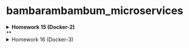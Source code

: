 # bambarambambum_microservices
**<details><summary>Homework 15 (Docker-2)</summary>**
### Task 1
* What is the difference between a container and an image?
The main difference between the image and the container is the writable top layer.
To create a container, the Docker engine takes an image, adds a writable top layer and initializes various parameters (network ports, container name, identifier and resource limits).
### Task 2 - Infra
* Ready infrastructure for reddit-docker-app has the following form
1. Infra
    1. ansible
        1. environments
            1. inventory.gcp.yml
        2. playbooks
            1. base.yml
            2. deploy.yml
            3. docker.yml
            4. site.yml
        3. ansible.cfg
        4. requirements.txt
    2. packer
        1. docker.json
        2. variables.json.example
    3. terraform
        1. main.tf
        2. outputs.tf
        3. terraform.tfvars.example
        4. variables.tf
1) We bake python, pip, docker.io, pip-docker module into the image (packer + ansible provisioning)
2) With Terraform, we deploy the required number of instances from the finished image
3) We launch a playbook that checks whether everything is installed, downloads the docker image and launches it
</details>
**<details><summary>Homework 16 (Docker-3)</summary>**
### Task 1
To start containers with new variables without restarting the builder, use the following commands
```
docker run -d --network=reddit --network-alias=app_post_db --network-alias=app_comment_db mongo:latest
docker run -d --network=reddit --network-alias=app_post --env POST_DATABASE_HOST=app_post_db androsovm/post:1.0
docker run -d --network=reddit --network-alias=app_comment --env COMMENT_DATABASE_HOST=app_comment_db androsovm/comment:1.0
docker run -d --network=reddit -p 9292:9292 --env POST_SERVICE_HOST=app_post --env COMMENT_SERVICE_HOST=app_comment androsovm/ui:1.0
```

### Task 2
1) /ui/Dockerfile
```
FROM alpine:3.9
RUN apk --no-cache update && apk --no-cache --update add \
    ruby-full ruby-dev build-base ruby-bundler \
    && bundle install \
    && bundle clean --force
```
```
androsovm/ui        2.0                 4f32edbbdc96        3 hours ago          430MB
androsovm/ui        4.0                 b733a4f805f9        About a minute ago   236MB
```
2) /comment/Dockerfile
```
FROM alpine:3.9
RUN apk --no-cache update && apk --no-cache --update add \
    ruby-full ruby-dev build-base ruby-bundler \
    && bundle install \
    && bundle clean --force
```
```
androsovm/comment   1.0                 f2b8bb71005e        4 hours ago          784MB
androsovm/comment   3.0                 1de43db40158        About a minute ago   233MB
```
3) /post-py/Dockerfile
```
RUN apk --no-cache --update add build-base && \
    pip install --no-cache-dir -r /app/requirements.txt && \
    apk del build-base
```
```
androsovm/post      1.0                 67d1538d796c        8 hours ago          110MB
androsovm/post      2.0                 82b1e3091aa8        2 hours ago          106MB
```
For faster work of the builder, we also need to replace the ADD instructions with COPY and transfer all the steps for installing packages and copying files to the end of the Dockerfile.
</details>
